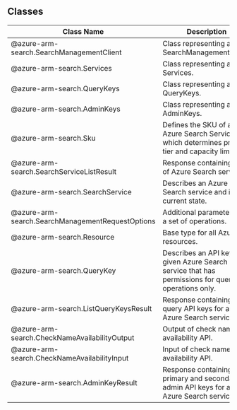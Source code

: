 ## Classes
| Class Name | Description |
|---|---|
| @azure-arm-search.SearchManagementClient |Class representing a SearchManagementClient.|
| @azure-arm-search.Services |Class representing a Services.|
| @azure-arm-search.QueryKeys |Class representing a QueryKeys.|
| @azure-arm-search.AdminKeys |Class representing a AdminKeys.|
| @azure-arm-search.Sku |Defines the SKU of an Azure Search Service, which determines price tier and capacity limits.|
| @azure-arm-search.SearchServiceListResult |Response containing a list of Azure Search services.|
| @azure-arm-search.SearchService |Describes an Azure Search service and its current state.|
| @azure-arm-search.SearchManagementRequestOptions |Additional parameters for a set of operations.|
| @azure-arm-search.Resource |Base type for all Azure resources.|
| @azure-arm-search.QueryKey |Describes an API key for a given Azure Search service that has permissions for query operations only.|
| @azure-arm-search.ListQueryKeysResult |Response containing the query API keys for a given Azure Search service.|
| @azure-arm-search.CheckNameAvailabilityOutput |Output of check name availability API.|
| @azure-arm-search.CheckNameAvailabilityInput |Input of check name availability API.|
| @azure-arm-search.AdminKeyResult |Response containing the primary and secondary admin API keys for a given Azure Search service.|
